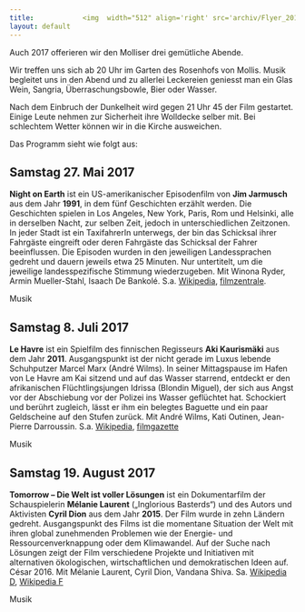 ```yaml
---
title:            <img  width="512" align='right' src='archiv/Flyer_2016.png' img> Programm 2017
layout: default
---
```


Auch 2017 offerieren wir den Molliser drei gemütliche Abende.

Wir treffen uns sich ab 20 Uhr im Garten des Rosenhofs von Mollis. Musik begleitet uns in den Abend und zu allerlei Leckereien geniesst man ein Glas Wein, Sangria, Überraschungsbowle, Bier oder Wasser.

Nach dem Einbruch der Dunkelheit wird gegen 21 Uhr 45 der Film gestartet. Einige Leute nehmen zur Sicherheit ihre Wolldecke selber mit. Bei schlechtem Wetter können wir in die Kirche ausweichen.

Das Programm sieht wie folgt aus:

##  Samstag 27. Mai 2017

**Night on Earth** ist ein US-amerikanischer Episodenfilm von **Jim Jarmusch** aus dem Jahr **1991**, in dem fünf Geschichten erzählt werden. Die Geschichten spielen in Los Angeles, New York, Paris, Rom und Helsinki, alle in derselben Nacht, zur selben Zeit, jedoch in unterschiedlichen Zeitzonen. In jeder Stadt ist ein TaxifahrerIn unterwegs, der bin das Schicksal ihrer Fahrgäste eingreift oder deren Fahrgäste das Schicksal der Fahrer beeinflussen. Die Episoden wurden in den jeweiligen Landessprachen gedreht und dauern jeweils etwa 25 Minuten. Nur untertitelt, um die jeweilige landesspezifische Stimmung wiederzugeben. Mit Winona Ryder, Armin Mueller-Stahl, Isaach De Bankolé. S.a. [Wikipedia](https://de.wikipedia.org/wiki/Night_on_Earth), [filmzentrale](http://www.filmzentrale.com/rezis/nightonearthub.htm).

Musik

## Samstag 8. Juli 2017

**Le Havre** ist ein Spielfilm des finnischen Regisseurs **Aki Kaurismäki** aus dem Jahr **2011**. Ausgangspunkt ist der nicht gerade im Luxus lebende Schuhputzer Marcel Marx (André Wilms). In seiner Mittagspause im Hafen von Le Havre am Kai sitzend und auf das Wasser starrend, entdeckt er den afrikanischen Flüchtlingsjungen Idrissa (Blondin Miguel), der sich aus Angst vor der Abschiebung vor der Polizei ins Wasser geflüchtet hat. Schockiert und berührt zugleich, lässt er ihm ein belegtes Baguette und ein paar Geldscheine auf den Stufen zurück. Mit André Wilms, Kati Outinen, Jean-Pierre Darroussin. S.a. [Wikipedia](https://de.wikipedia.org/wiki/Le_Havre_%28Film%29), [filmgazette](http://www.filmgazette.de/index.php?s=filmkritiken&id=484)

Musik

## Samstag 19. August 2017

**Tomorrow – Die Welt ist voller Lösungen** ist ein Dokumentarfilm der Schauspielerin **Mélanie Laurent** („Inglorious Basterds“) und des Autors und Aktivisten **Cyril Dion** aus dem Jahr **2015**. Der Film wurde in zehn Ländern gedreht. Ausgangspunkt des Films ist die momentane Situation der Welt mit ihren global zunehmenden Problemen wie der Energie- und Ressourcenverknappung oder dem Klimawandel. Auf der Suche nach Lösungen zeigt der Film verschiedene Projekte und Initiativen mit alternativen ökologischen, wirtschaftlichen und demokratischen Ideen auf. César 2016. Mit Mélanie Laurent, Cyril Dion, Vandana Shiva. Sa. [Wikipedia D](https://de.wikipedia.org/wiki/Tomorrow_%28Film%29), [Wikipedia F](https://fr.wikipedia.org/wiki/Demain_%28film,_2015%29)

Musik
